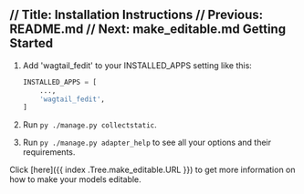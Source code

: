 // Title: Installation Instructions
// Previous: README.md
// Next: make_editable.md
Getting Started
---------------
1. Add 'wagtail_fedit' to your INSTALLED_APPS setting like this:

    ```python
    INSTALLED_APPS = [
        ...,
        'wagtail_fedit',
    ]
    ```
2. Run `py ./manage.py collectstatic`.
3. Run `py ./manage.py adapter_help` to see all your options and their requirements.

Click [here]({{ index .Tree.make_editable.URL }}) to get more information on how to make your models editable.